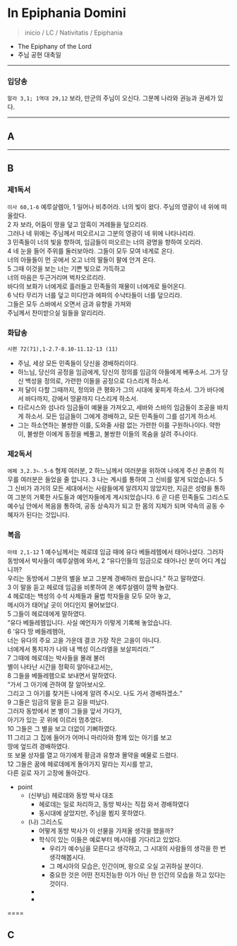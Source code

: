 # In Epiphania Domini
> inicio / LC / Nativitatis / Epiphania  
* The Epiphany of the Lord  
* 주님 공현 대축일  

----

### 입당송
`말라 3,1; 1역대 29,12` 보라, 만군의 주님이 오신다. 그분께 나라와 권능과 권세가 있다.

----

## A

----

## B

### 제1독서
`이사 60,1-6` 예루살렘아, 1 일어나 비추어라. 너의 빛이 왔다.  주님의 영광이 네 위에 떠올랐다.  
2 자 보라, 어둠이 땅을 덮고 암흑이 겨레들을 덮으리라.  
그러나 네 위에는 주님께서 떠오르시고 그분의 영광이 네 위에 나타나리라.  
3 민족들이 너의 빛을 향하여, 임금들이 떠오르는 너의 광명을 향하여 오리라.  
4 네 눈을 들어 주위를 둘러보아라. 그들이 모두 모여 네게로 온다.  
너의 아들들이 먼 곳에서 오고 너의 딸들이 팔에 안겨 온다.  
5 그때 이것을 보는 너는 기쁜 빛으로 가득하고  
너의 마음은 두근거리며 벅차오르리라.  
바다의 보화가 너에게로 흘러들고 민족들의 재물이 너에게로 들어온다.  
6 낙타 무리가 너를 덮고 미디안과 에파의 수낙타들이 너를 덮으리라.  
그들은 모두 스바에서 오면서 금과 유향을 가져와  
주님께서 찬미받으실 일들을 알리리라.


### 화답송
`시편 72(71),1-2.7-8.10-11.12-13 (11)`
- 주님, 세상 모든 민족들이 당신을 경배하리이다.  
- 하느님, 당신의 공정을 임금에게, 당신의 정의를 임금의 아들에게 베푸소서. 그가 당신 백성을 정의로, 가련한 이들을 공정으로 다스리게 하소서.
- 저 달이 다할 그때까지, 정의와 큰 평화가 그의 시대에 꽃피게 하소서. 그가 바다에서 바다까지, 강에서 땅끝까지 다스리게 하소서.
- 타르시스와 섬나라 임금들이 예물을 가져오고, 세바와 스바의 임금들이 조공을 바치게 하소서. 모든 임금들이 그에게 경배하고, 모든 민족들이 그를 섬기게 하소서.
- 그는 하소연하는 불쌍한 이를, 도와줄 사람 없는 가련한 이를 구원하나이다. 약한 이, 불쌍한 이에게 동정을 베풀고, 불쌍한 이들의 목숨을 살려 주나이다.


### 제2독서
`에페 3,2.3ㄴ.5-6` 형제 여러분,  2 하느님께서 여러분을 위하여 나에게 주신 은총의 직무를 여러분은 들었을 줄 압니다. 3 나는 계시를 통하여 그 신비를 알게 되었습니다. 5 그 신비가 과거의 모든 세대에서는 사람들에게 알려지지 않았지만, 지금은 성령을 통하여 그분의 거룩한 사도들과 예언자들에게 계시되었습니다. 6 곧 다른 민족들도 그리스도 예수님 안에서 복음을 통하여, 공동 상속자가 되고 한 몸의 지체가 되며 약속의 공동 수혜자가 된다는 것입니다.


### 복음
`마태 2,1-12` 1 예수님께서는 헤로데 임금 때에 유다 베들레헴에서 태어나셨다. 그러자 동방에서 박사들이 예루살렘에 와서, 2 “유다인들의 임금으로 태어나신 분이 어디 계십니까?  
우리는 동방에서 그분의 별을 보고 그분께 경배하러 왔습니다.” 하고 말하였다.  
3 이 말을 듣고 헤로데 임금을 비롯하여 온 예루살렘이 깜짝 놀랐다.  
4 헤로데는 백성의 수석 사제들과 율법 학자들을 모두 모아 놓고,  
메시아가 태어날 곳이 어디인지 물어보았다.  
5 그들이 헤로데에게 말하였다.  
“유다 베들레헴입니다. 사실 예언자가 이렇게 기록해 놓았습니다.  
6 ‘유다 땅 베들레헴아,  
너는 유다의 주요 고을 가운데 결코 가장 작은 고을이 아니다.  
너에게서 통치자가 나와 내 백성 이스라엘을 보살피리라.’”  
7 그때에 헤로데는 박사들을 몰래 불러  
별이 나타난 시간을 정확히 알아내고서는,  
8 그들을 베들레헴으로 보내면서 말하였다.  
“가서 그 아기에 관하여 잘 알아보시오.  
그리고 그 아기를 찾거든 나에게 알려 주시오. 나도 가서 경배하겠소.”  
9 그들은 임금의 말을 듣고 길을 떠났다.  
그러자 동방에서 본 별이 그들을 앞서 가다가,  
아기가 있는 곳 위에 이르러 멈추었다.  
10 그들은 그 별을 보고 더없이 기뻐하였다.  
11 그리고 그 집에 들어가 어머니 마리아와 함께 있는 아기를 보고  
땅에 엎드려 경배하였다.  
또 보물 상자를 열고 아기에게 황금과 유향과 몰약을 예물로 드렸다.  
12 그들은 꿈에 헤로데에게 돌아가지 말라는 지시를 받고,  
다른 길로 자기 고장에 돌아갔다.


* point
	* (신부님) 헤로데와 동방 박사 대조
		* 헤로데는 일로 처리하고, 동방 박사는 직접 와서 경배하였다
		* 동시대에 살았지만, 주님을 뵙지 못하였다.
	* (나) 그리스도
		* 어떻게 동방 박사가 이 선물을 가져올 생각을 했을까?
		* 학식이 있는 이들은 예로부터 메시아를 기다리고 있었다.
			* 우리가 예수님을 모른다고 생각하고, 그 시대의 사람들의 생각을 한 번  생각해봅시다.
			* 그 메시아의 모습은, 인간이며, 왕으로 오실 고귀하실 분이다.
			* 중요한 것은 어떤 전지전능한 이가 아닌 한 인간의 모습을 하고 있다는 것이다.
		* 
		* 


====

## C